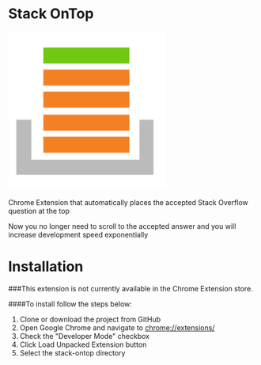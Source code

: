 # Stack OnTop

![Stack OnTop](stack-large.png "Stack OnTop")

Chrome Extension that automatically places the accepted Stack Overflow question at the top

Now you no longer need to scroll to the accepted answer and you will increase development speed exponentially

# Installation

###This extension is not currently available in the Chrome Extension store. 

####To install follow the steps below: 

1. Clone or download the project from GitHub
2. Open Google Chrome and navigate to [chrome://extensions/](chrome://extensions/)
3. Check the "Developer Mode" checkbox
4. Click Load Unpacked Extension button
5. Select the stack-ontop directory
